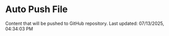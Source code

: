 # Auto Push File

Content that will be pushed to GitHub repository.
Last updated: 07/13/2025, 04:34:03 PM